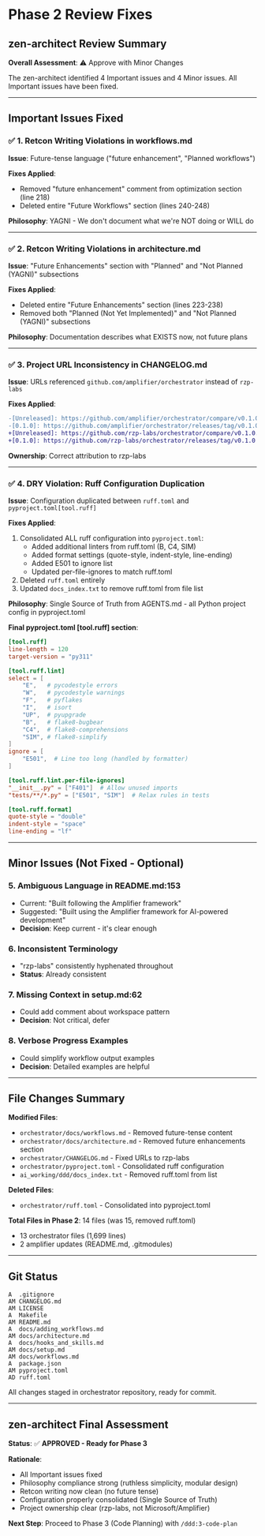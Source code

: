 # Phase 2 Review Fixes

## zen-architect Review Summary

**Overall Assessment**: ⚠️ Approve with Minor Changes

The zen-architect identified 4 Important issues and 4 Minor issues. All Important issues have been fixed.

---

## Important Issues Fixed

### ✅ 1. Retcon Writing Violations in workflows.md

**Issue**: Future-tense language ("future enhancement", "Planned workflows")

**Fixes Applied**:
- Removed "future enhancement" comment from optimization section (line 218)
- Deleted entire "Future Workflows" section (lines 240-248)

**Philosophy**: YAGNI - We don't document what we're NOT doing or WILL do

---

### ✅ 2. Retcon Writing Violations in architecture.md

**Issue**: "Future Enhancements" section with "Planned" and "Not Planned (YAGNI)" subsections

**Fixes Applied**:
- Deleted entire "Future Enhancements" section (lines 223-238)
- Removed both "Planned (Not Yet Implemented)" and "Not Planned (YAGNI)" subsections

**Philosophy**: Documentation describes what EXISTS now, not future plans

---

### ✅ 3. Project URL Inconsistency in CHANGELOG.md

**Issue**: URLs referenced `github.com/amplifier/orchestrator` instead of `rzp-labs`

**Fixes Applied**:
```diff
-[Unreleased]: https://github.com/amplifier/orchestrator/compare/v0.1.0...HEAD
-[0.1.0]: https://github.com/amplifier/orchestrator/releases/tag/v0.1.0
+[Unreleased]: https://github.com/rzp-labs/orchestrator/compare/v0.1.0...HEAD
+[0.1.0]: https://github.com/rzp-labs/orchestrator/releases/tag/v0.1.0
```

**Ownership**: Correct attribution to rzp-labs

---

### ✅ 4. DRY Violation: Ruff Configuration Duplication

**Issue**: Configuration duplicated between `ruff.toml` and `pyproject.toml[tool.ruff]`

**Fixes Applied**:
1. Consolidated ALL ruff configuration into `pyproject.toml`:
   - Added additional linters from ruff.toml (B, C4, SIM)
   - Added format settings (quote-style, indent-style, line-ending)
   - Added E501 to ignore list
   - Updated per-file-ignores to match ruff.toml
2. Deleted `ruff.toml` entirely
3. Updated `docs_index.txt` to remove ruff.toml from file list

**Philosophy**: Single Source of Truth from AGENTS.md - all Python project config in pyproject.toml

**Final pyproject.toml [tool.ruff] section**:
```toml
[tool.ruff]
line-length = 120
target-version = "py311"

[tool.ruff.lint]
select = [
    "E",   # pycodestyle errors
    "W",   # pycodestyle warnings
    "F",   # pyflakes
    "I",   # isort
    "UP",  # pyupgrade
    "B",   # flake8-bugbear
    "C4",  # flake8-comprehensions
    "SIM", # flake8-simplify
]
ignore = [
    "E501",  # Line too long (handled by formatter)
]

[tool.ruff.lint.per-file-ignores]
"__init__.py" = ["F401"]  # Allow unused imports
"tests/**/*.py" = ["E501", "SIM"]  # Relax rules in tests

[tool.ruff.format]
quote-style = "double"
indent-style = "space"
line-ending = "lf"
```

---

## Minor Issues (Not Fixed - Optional)

### 5. Ambiguous Language in README.md:153
- Current: "Built following the Amplifier framework"
- Suggested: "Built using the Amplifier framework for AI-powered development"
- **Decision**: Keep current - it's clear enough

### 6. Inconsistent Terminology
- "rzp-labs" consistently hyphenated throughout
- **Status**: Already consistent

### 7. Missing Context in setup.md:62
- Could add comment about workspace pattern
- **Decision**: Not critical, defer

### 8. Verbose Progress Examples
- Could simplify workflow output examples
- **Decision**: Detailed examples are helpful

---

## File Changes Summary

**Modified Files**:
- `orchestrator/docs/workflows.md` - Removed future-tense content
- `orchestrator/docs/architecture.md` - Removed future enhancements section
- `orchestrator/CHANGELOG.md` - Fixed URLs to rzp-labs
- `orchestrator/pyproject.toml` - Consolidated ruff configuration
- `ai_working/ddd/docs_index.txt` - Removed ruff.toml from list

**Deleted Files**:
- `orchestrator/ruff.toml` - Consolidated into pyproject.toml

**Total Files in Phase 2**: 14 files (was 15, removed ruff.toml)
- 13 orchestrator files (1,699 lines)
- 2 amplifier updates (README.md, .gitmodules)

---

## Git Status

```
A  .gitignore
AM CHANGELOG.md
AM LICENSE
A  Makefile
AM README.md
A  docs/adding_workflows.md
AM docs/architecture.md
A  docs/hooks_and_skills.md
AM docs/setup.md
AM docs/workflows.md
A  package.json
AM pyproject.toml
AD ruff.toml
```

All changes staged in orchestrator repository, ready for commit.

---

## zen-architect Final Assessment

**Status**: ✅ **APPROVED - Ready for Phase 3**

**Rationale**:
- All Important issues fixed
- Philosophy compliance strong (ruthless simplicity, modular design)
- Retcon writing now clean (no future tense)
- Configuration properly consolidated (Single Source of Truth)
- Project ownership clear (rzp-labs, not Microsoft/Amplifier)

**Next Step**: Proceed to Phase 3 (Code Planning) with `/ddd:3-code-plan`
